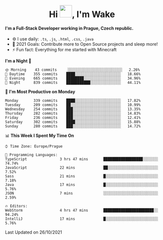 <h1 align="center">Hi <img src="https://raw.githubusercontent.com/MrWakeCZ/MrWakeCZ/master/Hi.gif" width="40px" />, I'm Wake</h1>

#### I'm a Full-Stack Developer working in Prague, Czech republic.
- ⚙️ I use daily: `.ts`, `.js`, `.html`, `.css`, `.java`
- 🥅 2021 Goals: Contribute more to Open Source projects and sleep more!
- ⚡ Fun fact: Everything for me started with Minecraft

<!--START_SECTION:waka-->
**I'm a Night 🦉** 

```text
🌞 Morning    43 commits     ░░░░░░░░░░░░░░░░░░░░░░░░░   2.26% 
🌆 Daytime    355 commits    ████░░░░░░░░░░░░░░░░░░░░░   18.66% 
🌃 Evening    665 commits    ████████░░░░░░░░░░░░░░░░░   34.96% 
🌙 Night      839 commits    ███████████░░░░░░░░░░░░░░   44.11%

```
📅 **I'm Most Productive on Monday** 

```text
Monday       339 commits    ████░░░░░░░░░░░░░░░░░░░░░   17.82% 
Tuesday      209 commits    ██░░░░░░░░░░░░░░░░░░░░░░░   10.99% 
Wednesday    254 commits    ███░░░░░░░░░░░░░░░░░░░░░░   13.35% 
Thursday     282 commits    ███░░░░░░░░░░░░░░░░░░░░░░   14.83% 
Friday       236 commits    ███░░░░░░░░░░░░░░░░░░░░░░   12.41% 
Saturday     302 commits    ████░░░░░░░░░░░░░░░░░░░░░   15.88% 
Sunday       280 commits    ███░░░░░░░░░░░░░░░░░░░░░░   14.72%

```


📊 **This Week I Spent My Time On** 

```text
⌚︎ Time Zone: Europe/Prague

💬 Programming Languages: 
TypeScript               3 hrs 47 mins       ██████████████████░░░░░░░   74.74% 
JavaScript               22 mins             ██░░░░░░░░░░░░░░░░░░░░░░░   7.52% 
Sass                     21 mins             █░░░░░░░░░░░░░░░░░░░░░░░░   7.18% 
Java                     17 mins             █░░░░░░░░░░░░░░░░░░░░░░░░   5.76% 
JSON                     7 mins              ░░░░░░░░░░░░░░░░░░░░░░░░░   2.59%

🔥 Editors: 
WebStorm                 4 hrs 47 mins       ███████████████████████░░   94.24% 
IntelliJ                 17 mins             █░░░░░░░░░░░░░░░░░░░░░░░░   5.76%

```


 Last Updated on 26/10/2021
<!--END_SECTION:waka-->
